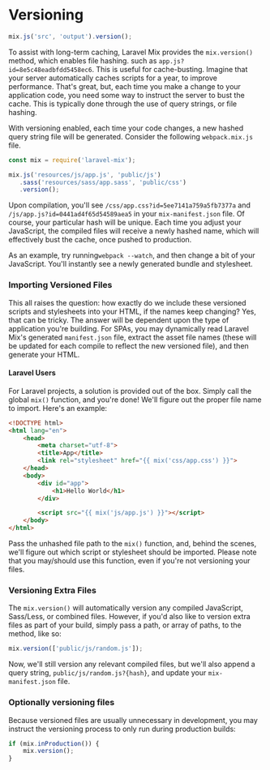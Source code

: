 # Versioning

```js
mix.js('src', 'output').version();
```

To assist with long-term caching, Laravel Mix provides the `mix.version()` method, which enables file hashing. such as `app.js?id=8e5c48eadbfdd5458ec6`. This is useful for cache-busting. Imagine that your server automatically caches scripts for a year, to improve performance. That's great, but, each time you make a change to your application code, you need some way to instruct the server to bust the cache. This is typically done through the use of query strings, or file hashing.

With versioning enabled, each time your code changes, a new hashed query string file will be generated. Consider the following `webpack.mix.js` file.

```js
const mix = require('laravel-mix');

mix.js('resources/js/app.js', 'public/js')
   .sass('resources/sass/app.sass', 'public/css')
   .version();
```

Upon compilation, you'll see `/css/app.css?id=5ee7141a759a5fb7377a` and `/js/app.js?id=0441ad4f65d54589aea5` in your `mix-manifest.json` file. Of course, your particular hash will be unique. Each time you adjust your JavaScript, the compiled files will receive a newly hashed name, which will effectively bust the cache, once pushed to production.

As an example, try running`webpack --watch`, and then change a bit of your JavaScript. You'll instantly see a newly generated bundle and stylesheet.

### Importing Versioned Files

This all raises the question: how exactly do we include these versioned scripts and stylesheets into your HTML, if the names keep changing? Yes, that can be tricky. The answer will be dependent upon the type of application you're building. For SPAs, you may dynamically read Laravel Mix's generated `manifest.json` file, extract the asset file names \(these will be updated for each compile to reflect the new versioned file\), and then generate your HTML.

#### Laravel Users

For Laravel projects, a solution is provided out of the box. Simply call the global `mix()` function, and you're done! We'll figure out the proper file name to import. Here's an example:

```html
<!DOCTYPE html>
<html lang="en">
    <head>
        <meta charset="utf-8">
        <title>App</title>
        <link rel="stylesheet" href="{{ mix('css/app.css') }}">
    </head>
    <body>
        <div id="app">
            <h1>Hello World</h1>
        </div>

        <script src="{{ mix('js/app.js') }}"></script>
    </body>
</html>
```

Pass the unhashed file path to the `mix()` function, and, behind the scenes, we'll figure out which script or stylesheet should be imported. Please note that you may/should use this function, even if you're not versioning your files.

### Versioning Extra Files

The `mix.version()` will automatically version any compiled JavaScript, Sass/Less, or combined files. However, if you'd also like to version extra files as part of your build, simply pass a path, or array of paths, to the method, like so:

```js
mix.version(['public/js/random.js']);
```

Now, we'll still version any relevant compiled files, but we'll also append a query string, `public/js/random.js?{hash}`, and update your `mix-manifest.json` file.

### Optionally versioning files

Because versioned files are usually unnecessary in development, you may instruct the versioning process to only run during production builds:  

```js
if (mix.inProduction()) {
    mix.version();
}
```
